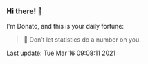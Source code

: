 ### Hi there! 👋 

I'm Donato, and this is your daily fortune:

> 🥠 Don’t let statistics do a number on you.

Last update: Tue Mar 16 09:08:11 2021